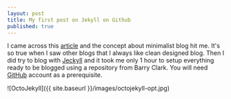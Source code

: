 ```yaml
---
layout: post
title: My first post on Jekyll on Github
published: true
---
```


I came across this [article](http://www.smashingmagazine.com/2014/08/01/build-blog-jekyll-github-pages/) and the concept about minimalist blog hit me. It's so true when I saw other blogs that I always like clean designed blog. Then I did try to blog with [Jeckyll](http://jekyllrb.com) and it took me only 1 hour to setup everything ready to be blogged using a repository from Barry Clark. You will need [GitHub](www.github.com) account as a prerequisite.

![OctoJekyll]({{ site.baseurl }}/images/octojekyll-opt.jpg)